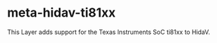 meta-hidav-ti81xx
=================

This Layer adds support for the Texas Instruments SoC ti81xx to HidaV.